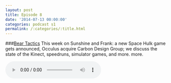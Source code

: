 ```yaml
---
layout: post
title: Episode 8
date: '2014-07-13 00:00:00'
categories: podcast s1
permalink: /:categories/:title.html
---
```


###[Bear Tactics](http://files.podcast.geeksinprogress.com/files/podcasts/1/s01e08_BearTactics.mp3)
This week on Sunshine and Frank: a new Space Hulk game gets announced, Occulus acquire Carbon Design Group; we discuss the state of the Kinect, speedruns, simulator games, and more. more.

<audio controls>
  <source src="http://files.podcast.geeksinprogress.com/files/podcasts/1/s01e08_BearTactics.mp3" 	type="audio/mpeg">
</audio>

